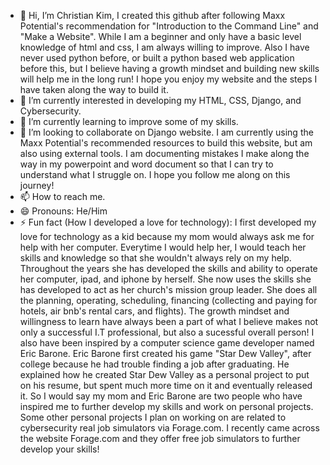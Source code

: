 - 👋 Hi, I’m Christian Kim, I created this github after following Maxx Potential's recommendation for "Introduction to the Command Line" and "Make a Website". While I am a beginner and only have a basic level knowledge of html and css, I am always willing to improve. Also I have never used python before, or built a python based web application before this, but I believe having a growth mindset and building new skills will help me in the long run! I hope you enjoy my website and the steps I have taken along the way to build it. 
- 👀 I’m currently interested in developing my HTML, CSS, Django, and Cybersecurity.
- 🌱 I’m currently learning to improve some of my skills.
- 💞️ I’m looking to collaborate on Django website. I am currently using the Maxx Potential's recommended resources to build this website, but am also using external tools. I am documenting mistakes I make along the way in my powerpoint and word document so that I can try to understand what I struggle on. I hope you follow me along on this journey!
- 📫 How to reach me. 
- 😄 Pronouns: He/Him
- ⚡ Fun fact (How I developed a love for technology): I first developed my love for technology as a kid because my mom would always ask me for help with her computer. Everytime I would help her, I would teach her skills and knowledge so that she wouldn't always rely on my help. Throughout the years she has developed the skills and ability to operate her computer, ipad, and iphone by herself. She now uses the skills she has developed to act as her church's mission group leader. She does all the planning, operating, scheduling, financing (collecting and paying for hotels, air bnb's rental cars, and flights). The growth mindset and willingness to learn have always been a part of what I believe makes not only a successful I.T professional, but also a sucessful overall person! I also have been inspired by a computer science game developer named Eric Barone. Eric Barone first created his game "Star Dew Valley", after college because he had trouble finding a job after graduating. He explained how he created Star Dew Valley as a personal project to put on his resume, but spent much more time on it and eventually released it. So I would say my mom and Eric Barone are two people who have inspired me to further develop my skills and work on personal projects. Some other personal projects I plan on working on are related to cybersecurity real job simulators via Forage.com. I recently came across the website Forage.com and they offer free job simulators to further develop your skills!

<!---
christiankim364/christiankim364 is a ✨ special ✨ repository because its `README.md` (this file) appears on your GitHub profile.
You can click the Preview link to take a look at your changes.
--->
